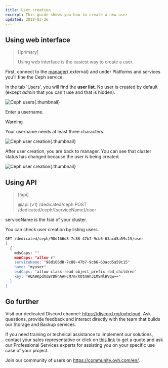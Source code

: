 ```yaml
---
title: User creation
excerpt: This guide shows you how to create a new user
updated: 2018-03-26
---
```


## Using web interface

> [!primary]
>
> Using web interface is the easiest way to create a user.
>

First, connect to the [manager](https://ca.ovh.com/manager/dedicated/#/configuration){.external} and under Platforms and services you'll fine the Ceph service.

In the tab 'Users', you will find the **user list**. No user is created by default (except *admin* that you can't use and that is hidden).

![Ceph users](create_a_user_1.png){.thumbnail}

Enter a username.

> [!warning]
>
> Your username needs at least three characters.
>

![Ceph user creation](create_a_user_2.png){.thumbnail}

After user creation, you are back to manager. You can see that cluster status has changed because the user is being created.

![Ceph user creation](create_a_user_3.png){.thumbnail}

## Using API

> [!api]
>
> @api {v1} /dedicated/ceph POST /dedicated/ceph/{serviceName}/user
>
serviceName is the fsid of your cluster.

You can check user creation by listing users.

```bash
GET /dedicated/ceph/98d166d8-7c88-47b7-9cb6-63acd5a59c15/user
[
  {
    mdsCaps: ""
    monCaps: "allow r"
    serviceName: "98d166d8-7c88-47b7-9cb6-63acd5a59c15"
    name: "myuser"
    osdCaps: "allow class-read object_prefix rbd_children"
    key: "AQA9KpdXoBrDNhAAFCM7m/XOtmWh3LMSNlHVqw=="
  }
]
```

## Go further

Visit our dedicated Discord channel: <https://discord.gg/ovhcloud>. Ask questions, provide feedback and interact directly with the team that builds our Storage and Backup services.

If you need training or technical assistance to implement our solutions, contact your sales representative or click on [this link](https://www.ovhcloud.com/en-au/professional-services/) to get a quote and ask our Professional Services experts for assisting you on your specific use case of your project.

Join our community of users on <https://community.ovh.com/en/>.
